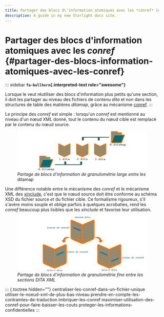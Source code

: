 ```yaml
---
title: Partager des blocs d\'information atomiques avec les *conref* {#partager-des-blocs-information-atomiques-avec-les-conref}
description: A guide in my new Starlight docs site.
---
```

# Partager des blocs d\'information atomiques avec les *conref* {#partager-des-blocs-information-atomiques-avec-les-conref}

::: sidebar
**`fa-bullhorn`{.interpreted-text role="awesome"}**

Lorsque le veut réutiliser des blocs d\'information plus petits qu\'une
section, il doit les partager au niveau des fichiers de contenu *dita*
et non dans les structures de table des matières *ditamap*, grâce au
mécanisme [conref]().
:::

Le principe des *conref* est simple : lorsqu\'un *conref* est mentionné
au niveau d\'un nœud XML donné, tout le contenu du nœud cible est
remplacé par le contenu du nœud source.

<figure>
<img src="graphics/ditamap.svg" alt="graphics/ditamap.svg" />
<figcaption><em>Partage de blocs d'information de granulométrie large
entre les</em> ditamap</figcaption>
</figure>

Une différence notable entre le mécanisme des *conref* et le mécanisme
XML des [xinclude](), c\'est que le nœud source doit être conforme au
schéma XSD du fichier source *et* du fichier cible. Ce formalisme
rigoureux, s\'il s\'avère moins souple et oblige parfois à quelques
acrobaties, rend les *conref* beaucoup plus lisibles que les *xinclude*
et favorise leur utilisation.

<figure>
<img src="graphics/conref.svg" alt="graphics/conref.svg" />
<figcaption><em>Partage de blocs d'information de granulométrie fine
entre les sections DITA XML</em></figcaption>
</figure>

::: {.toctree hidden=""}
centraliser-les-conref-dans-un-fichier-unique
utiliser-le-noeud-xml-de-plus-bas-niveau
prendre-en-compte-les-contraintes-de-traduction imbriquer-les-conref
maximiser-utilisation-des-conref-pour-faire-baisser-les-couts
proteger-les-informations-confidentielles
:::
